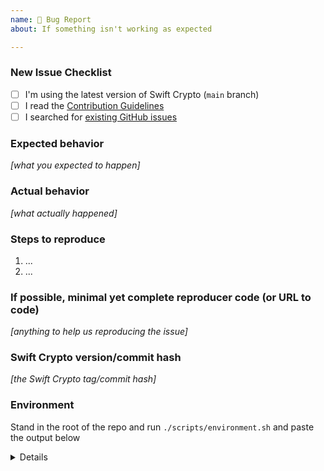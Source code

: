 ```yaml
---
name: 🐛 Bug Report
about: If something isn't working as expected

---
```


<!-- Thanks for contributing to Swift Crypto! Before you submit your issue, please make sure you followed our checklist and check the appropriate boxes by putting an x in the [ ]: [x] -->

### New Issue Checklist

- [ ] I'm using the latest version of Swift Crypto (`main` branch)
- [ ] I read the [Contribution Guidelines](https://github.com/apple/swift-crypto/blob/main/CONTRIBUTING.md)
- [ ] I searched for [existing GitHub issues](https://github.com/apple/swift-crypto/issues)

### Expected behavior
_[what you expected to happen]_

### Actual behavior
_[what actually happened]_

### Steps to reproduce

1. ...
2. ...

### If possible, minimal yet complete reproducer code (or URL to code)

_[anything to help us reproducing the issue]_

### Swift Crypto version/commit hash

_[the Swift Crypto tag/commit hash]_

### Environment

Stand in the root of the repo and run `./scripts/environment.sh` and paste the output below

<details>
  <pre>PLEASE_REPLACE_THIS_STIRNG_WITH_OUTPUT_OF_script_environments_THAT_IS_IN_YOUR_PASTEBOARD</pre>
</details>
